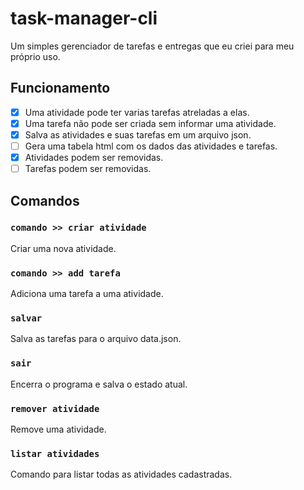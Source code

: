 # task-manager-cli
Um simples gerenciador de tarefas e entregas que eu criei para meu próprio uso.

## Funcionamento
- [x] Uma atividade pode ter varias tarefas atreladas a elas.
- [x] Uma tarefa não pode ser criada sem informar uma atividade.
- [x] Salva as atividades e suas tarefas em um arquivo json.
- [ ] Gera uma tabela html com os dados das atividades e tarefas.
- [x] Atividades podem ser removidas.
- [ ] Tarefas podem ser removidas.

## Comandos
### `comando >> criar atividade`
Criar uma nova atividade.
### `comando >> add tarefa`
Adiciona uma tarefa a uma atividade.
### `salvar`
Salva as tarefas para o arquivo data.json.
### `sair`
Encerra o programa e salva o estado atual.
### `remover atividade`
Remove uma atividade.
### `listar atividades`
Comando para listar todas as atividades cadastradas.